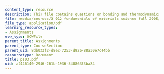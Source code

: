 ```yaml
---
content_type: resource
description: This file contains questions on bonding and thermodynamics.
file: /media/courses/3-012-fundamentals-of-materials-science-fall-2005/a24461402946261b193654086373ba84_ps03.pdf
file_type: application/pdf
learning_resource_types:
- Assignments
ocw_type: OCWFile
parent_title: Assignments
parent_type: CourseSection
parent_uid: 8db023f2-d8ec-7253-d926-88a30e7c44bb
resourcetype: Document
title: ps03.pdf
uid: a2446140-2946-261b-1936-54086373ba84
---
```

